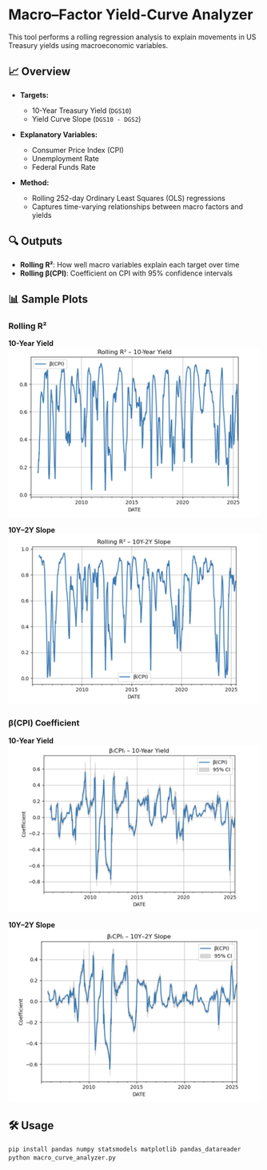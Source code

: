 # Macro–Factor Yield-Curve Analyzer

This tool performs a rolling regression analysis to explain movements in US Treasury yields using macroeconomic variables.

## 📈 Overview

- **Targets:**  
  - 10-Year Treasury Yield (`DGS10`)  
  - Yield Curve Slope (`DGS10 - DGS2`)

- **Explanatory Variables:**  
  - Consumer Price Index (CPI)  
  - Unemployment Rate  
  - Federal Funds Rate

- **Method:**  
  - Rolling 252-day Ordinary Least Squares (OLS) regressions
  - Captures time-varying relationships between macro factors and yields

## 🔍 Outputs

- **Rolling R²**: How well macro variables explain each target over time
- **Rolling β(CPI)**: Coefficient on CPI with 95% confidence intervals
## 📊 Sample Plots

### Rolling R²
**10-Year Yield**
![r2-10-year](r2-10-year-yield.png)

**10Y–2Y Slope**
![r2-slope](rolling-r2-10Y-2Yyear.png)

### β(CPI) Coefficient
**10-Year Yield**
![beta-10y](10-year-yield.png)

**10Y–2Y Slope**
![beta-slope](10Y-2Y.png)

## 🛠️ Usage

```bash
pip install pandas numpy statsmodels matplotlib pandas_datareader
python macro_curve_analyzer.py

